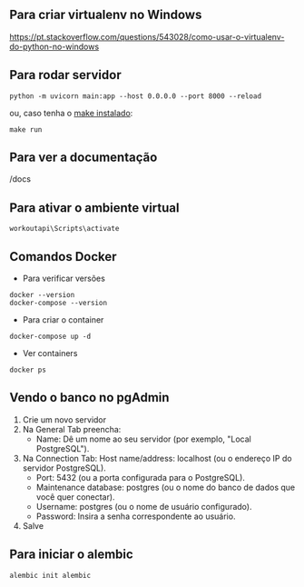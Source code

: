 ## Para criar virtualenv no Windows
https://pt.stackoverflow.com/questions/543028/como-usar-o-virtualenv-do-python-no-windows

## Para rodar servidor
````
python -m uvicorn main:app --host 0.0.0.0 --port 8000 --reload
````
ou, caso tenha o [make instalado](https://stackoverflow.com/questions/2532234/how-to-run-a-makefile-in-windows): 
```
make run
```

## Para ver a documentação
/docs

## Para ativar o ambiente virtual
```
workoutapi\Scripts\activate
```

## Comandos Docker
* Para verificar versões
```
docker --version
docker-compose --version
```

* Para criar o container
```
docker-compose up -d
```

* Ver containers
```
docker ps
```

## Vendo o banco no pgAdmin
1. Crie um novo servidor
2. Na General Tab preencha:
    * Name: Dê um nome ao seu servidor (por exemplo, "Local PostgreSQL").
3. Na Connection Tab:
    Host name/address: localhost (ou o endereço IP do servidor PostgreSQL).
    * Port: 5432 (ou a porta configurada para o PostgreSQL).
    * Maintenance database: postgres (ou o nome do banco de dados que você quer conectar).
    * Username: postgres (ou o nome de usuário configurado).
    * Password: Insira a senha correspondente ao usuário.
4. Salve

## Para iniciar o alembic 
```
alembic init alembic
```